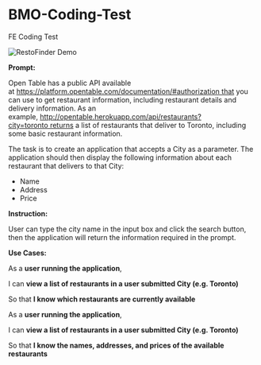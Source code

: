 # BMO-Coding-Test
FE Coding Test

![RestoFinder Demo](demo.gif)

**Prompt:**

Open Table has a public API available at https://platform.opentable.com/documentation/#authorization that you can use to get restaurant information, including restaurant details and delivery information. As an example, http://opentable.herokuapp.com/api/restaurants?city=toronto returns a list of restaurants that deliver to Toronto, including some basic restaurant information.
 
The task is to create an application that accepts a City as a parameter. The application should then display the following information about each restaurant that delivers to that City:
- Name
- Address
- Price

**Instruction:**

User can type the city name in the input box and click the search button, then the application will return the information required in the prompt.

**Use Cases:**

As a **user running the application**, 

I can **view a list of restaurants in a user submitted City (e.g. Toronto)**

So that **I know which restaurants are currently available**




As a **user running the application**, 

I can **view a list of restaurants in a user submitted City (e.g. Toronto)**

So that **I know the names, addresses, and prices of the available restaurants**
